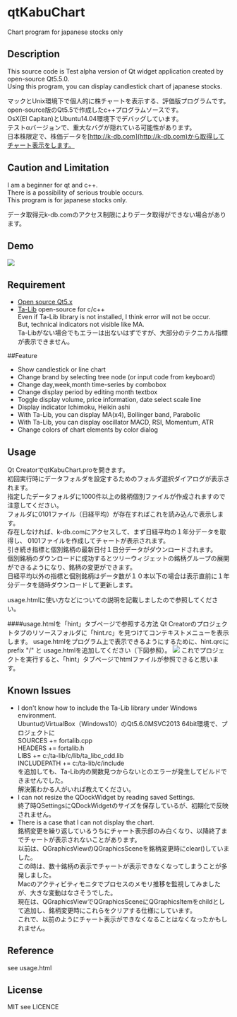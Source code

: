 # qtKabuChart
Chart program for japanese stocks only
## Description
This source code is Test alpha version of Qt widget application created by open-source Qt5.5.0.  
Using this program, you can display candlestick chart of japanese stocks.  

マックとUnix環境下で個人的に株チャートを表示する、評価版プログラムです。  
open-source版のQt5.5で作成したc++プログラムソースです。  
OsX(El Capitan)とUbuntu14.04環境下でデバッグしています。  
テストαバージョンで、重大なバグが隠れている可能性があります。  
日本株限定で、株価データを[http://k-db.com](http://k-db.com)から取得してチャート表示をします。  

## Caution and Limitation
I am a beginner for qt and c++.  
There is a possibility of serious trouble occurs.  
This program is for japanese stocks only.

データ取得元k-db.comのアクセス制限によりデータ取得ができない場合があります。

## Demo
![](https://github.com/narih/qtKabuChart/wiki/images/sosei.png)  

## Requirement
- [Open source Qt5.x](https://www.qt.io/download-open-source/  "ダウンロードページ") 
- [Ta-Lib](http://ta-lib.org/) open-source for c/c++  
Even if Ta-Lib library is not installed, I think error will not be occur.  
But, technical indicators not visible like MA.  
Ta-Libがない場合でもエラーは出ないはずですが、大部分のテクニカル指標が表示できません。  

##Feature
- Show candlestick or line chart
- Change brand by selecting tree node (or input code from keyboard)  
- Change day,week,month time-series by combobox
- Change display period by editing month textbox
- Toggle display volume, price information, date select scale line
- Display indicator Ichimoku, Heikin ashi
- With Ta-Lib, you can display MA(x4), Bollinger band, Parabolic
- With Ta-Lib, you can display oscillator MACD, RSI, Momentum, ATR
- Change colors of chart elements by color dialog

## Usage
Qt CreatorでqtKabuChart.proを開きます。  
初回実行時にデータフォルダを設定するためのフォルダ選択ダイアログが表示されます。  
指定したデータフォルダに1000件以上の銘柄個別ファイルが作成されますので注意してください。  
フォルダに0101ファイル（日経平均）が存在すればこれを読み込んで表示します。  
存在しなければ、k-db.comにアクセスして、まず日経平均の１年分データを取得し、
0101ファイルを作成してチャートが表示されます。  
引き続き指標と個別銘柄の最新日付１日分データがダウンロードされます。  
個別銘柄のダウンロードに成功するとツリーウィジェットの銘柄グループの展開ができるようになり、銘柄の変更ができます。  
日経平均以外の指標と個別銘柄はデータ数が１０本以下の場合は表示直前に１年分データを随時ダウンロードして更新します。  

usage.htmlに使い方などについての説明を記載しましたので参照してください。

####usage.htmlを「hint」タブページで参照する方法
Qt Creatorのプロジェクトタブのリソースフォルダに「hint.rc」を見つけてコンテキストメニューを表示します。
usage.htmlをプログラム上で表示できるようにするために、hint.qrcにprefix "/" と
usage.htmlを追加してください（下図参照）。
![](https://github.com/narih/qtKabuChart/wiki/images/add_resource.png)
これでプロジェクトを実行すると、「hint」タブページでhtmlファイルが参照できると思います。


## Known Issues
- I don't know how to include the Ta-Lib library under Windows environment.  
UbuntuのVirtualBox（Windows10）のQt5.6.0MSVC2013 64bit環境で、プロジェクトに  
SOURCES += fortalib.cpp  
HEADERS  += fortalib.h  
LIBS += c:/ta-lib/c/lib/ta_libc_cdd.lib  
INCLUDEPATH += c:/ta-lib/c/include  
を追加しても、Ta-Lib内の関数見つからないとのエラーが発生してビルドできませんでした。  
解決策わかる人がいれば教えてください。
- I can not resize the QDockWidget by reading saved Settings.  
終了時QSettingsにQDockWidgetのサイズを保存しているが、初期化で反映されません。
- There is a case that I can not display the chart.  
銘柄変更を繰り返しているうちにチャート表示部のみ白くなり、以降終了までチャートが表示されないことがあります。  
以前は、QGraphicsViewのQGraphicsSceneを銘柄変更時にclear()していました。  
この時は、数十銘柄の表示でチャートが表示できなくなってしまうことが多発しました。  
Macのアクティビティモニタでプロセスのメモリ推移を監視してみましたが、大きな変動はなさそうでした。  
現在は、QGraphicsViewでQGraphicsSceneにQGraphicsItemをchildとして追加し、銘柄変更時にこれらをクリアする仕様にしています。  
これで、以前のようにチャート表示ができなくなることはなくなったかもしれません。  

## Reference
see usage.html  

## License
MIT see LICENCE
